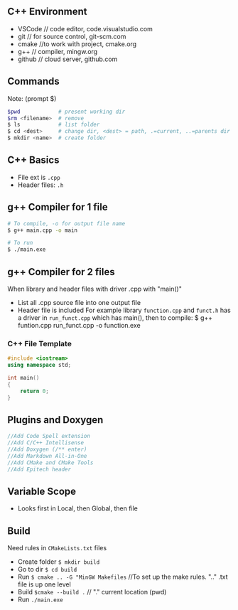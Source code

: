 ## C++ Environment
- VSCode    // code editor, code.visualstudio.com
- git       // for source control, git-scm.com
- cmake     //to work with project, cmake.org
- g++       // compiler, mingw.org
- github    // cloud server, github.com

## Commands 
Note: (prompt $)
```bash
$pwd			# present working dir
$rm <filename>	# remove
$ ls  			# list folder
$ cd <dest>  	# change dir, <dest> = path, .=current, ..=parents dir
$ mkdir <name>  # create folder
```
## C++ Basics

- File ext is `.cpp`
- Header files: `.h`

## g++ Compiler for 1 file
```bash
# To compile, -o for output file name
$ g++ main.cpp -o main

# To run
$ ./main.exe
```

## g++ Compiler for 2 files
When library and header files with driver .cpp with "main()"
- List all .cpp source file into one output file
- Header file is included
For example library `function.cpp` and `funct.h` has a driver in `run_funct.cpp` which has main(), then to compile:
$ g++ funtion.cpp run_funct.cpp -o function.exe




### C++ File Template
```cpp
#include <iostream>
using namespace std;

int main()
{
    return 0;
}
```


## Plugins and Doxygen
```cpp
//Add Code Spell extension
//Add C/C++ Intellisense
//Add Doxygen (/** enter)
//Add Markdown All-in-One
//Add CMake and CMake Tools
//Add Epitech header
```


## Variable Scope
- Looks first in Local, then Global, then file


## Build
Need rules in `CMakeLists.txt` files
- Create folder `$ mkdir build`
- Go to dir `$ cd build`
- Run `$ cmake .. -G "MinGW Makefiles`   //To set up the make rules. ".." .txt file is up one level
- Build `$cmake --build .`             // "." current location (pwd)
- Run `./main.exe`